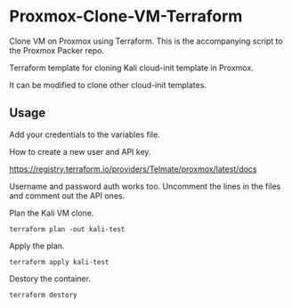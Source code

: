 # Proxmox-Clone-VM-Terraform
Clone VM on Proxmox using Terraform. This is the accompanying script to the Proxmox Packer repo.

Terraform template for cloning Kali cloud-init template in Proxmox. 

It can be modified to clone other cloud-init templates.

## Usage

Add your credentials to the variables file.

How to create a new user and API key.

https://registry.terraform.io/providers/Telmate/proxmox/latest/docs

Username and password auth works too. Uncomment the lines in the files and comment out the API ones. 


Plan the Kali VM clone.
```
terraform plan -out kali-test
```

Apply the plan.
```
terraform apply kali-test
```

Destory the container.
```
terraform destory
```


